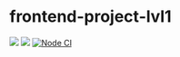 # frontend-project-lvl1
<a href="https://codeclimate.com/github/AlexeyD1982/frontend-project-lvl1/maintainability"><img src="https://api.codeclimate.com/v1/badges/a2f414e85b88ae7c4dc5/maintainability" /></a>
<a href="https://codeclimate.com/github/AlexeyD1982/frontend-project-lvl1/test_coverage"><img src="https://api.codeclimate.com/v1/badges/a2f414e85b88ae7c4dc5/test_coverage" /></a>
[![Node CI](https://github.com/AlexeyD1982/frontend-project-lvl1/workflows/Node%20CI/badge.svg)](https://github.com/AlexeyD1982/frontend-project-lvl1/actions)
